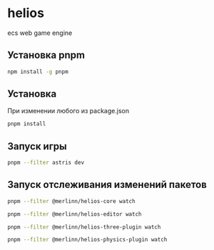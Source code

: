 # helios
ecs web game engine

## Установка pnpm

```bash
npm install -g pnpm
```

## Установка
При изменении любого из package.json
```bash
pnpm install
```

## Запуск игры
```bash
pnpm --filter astris dev
```

## Запуск отслеживания изменений пакетов
```bash
pnpm --filter @merlinn/helios-core watch
```
```bash
pnpm --filter @merlinn/helios-editor watch
```
```bash
pnpm --filter @merlinn/helios-three-plugin watch
```
```bash
pnpm --filter @merlinn/helios-physics-plugin watch
```

